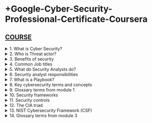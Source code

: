 # +Google-Cyber-Security-Professional-Certificate-Coursera

## [COURSE](https://www.coursera.org/learn/foundations-of-cybersecurity/lecture/DhI78/welcome-to-the-google-cybersecurity-certificate)

<details>
<summary>1. What is Cyber Security? </summary>

## What is Cyber Security?

The practice of ensuring Confidentiality, Integrity, and Availability (CIA) of Information by protecting networks, devices, people, and data from unauthorized access or criminal exploitation.

</details>

<details>
<summary>2. Who is Threat actor? </summary>

## Who is Threat actor?

Any person or group who presents a security risk.

</details>

<details>
<summary>3. Benefits of security </summary>

## Benefits of security

- Protects against external and internal threats
- Meets regulatory compliance
- Maintains and improves business productivity
- Reduces expenses
- Maintains brand trust

</details>

<details>
<summary>4. Common Job titles </summary>

## Common Job titles

- Security analyst or specialist
- Cybersecurity analyst or specialist
- Security operations center (SOC) analyst
- Information security analyst

</details>

<details>
<summary>5. What do Security Analysts do? </summary>

## What do Security Analysts do?

Security analysts are responsible for monitoring and protecting information and systems.

</details>

<details>
<summary>6. Security analyst responsibilities </summary>

## Security analyst responsibilities

- Protecting computer and network systems
- Installing prevention software
- Conducting periodic security audits

</details>

<details>
<summary>7. What is a Playbook? </summary>

## What is a Playbook?

"A playbook is a list of how to go through a certain detection, and what the analyst needs to look at in order to investigate those incidents."

</details>

<details>
<summary>8. Key cybersecurity terms and concepts </summary>

## Key cybersecurity terms and concepts

- Compliance: is the process of adhering to internal standards and external regulations and enables organizations to avoid fines and security breaches.
- Security frameworks: are guidelines used for building plans to help mitigate risks and threats to data and privacy.
- Security controls: are safeguards designed to reduce specific security risks. They are used with security frameworks to establish a strong security posture.
- Security posture: is an organization’s ability to manage its defense of critical assets and data and react to change. A strong security posture leads to lower risk for the organization.
- A threat actor or malicious attacker: is any person or group who presents a security risk. This risk can relate to computers, applications, networks, and data.
- An internal threat: can be a current or former employee, an external vendor, or a trusted partner who poses a security risk. At times, an internal threat is accidental. For example, an employee who accidentally clicks on a malicious email link would be considered an accidental threat. Other times, the internal threat actor intentionally engages in risky activities, such as unauthorized data access.
- Network security: is the practice of keeping an organization's network infrastructure secure from unauthorized access. This includes data, services, systems, and devices that are stored in an organization’s network.
- Cloud security: is the process of ensuring that assets stored in the cloud are properly configured, or set up correctly, and access to those assets is limited to authorized users. The cloud is a network made up of a collection of servers or computers that store resources and data in remote physical locations known as data centers that can be accessed via the internet. Cloud security is a growing subfield of cybersecurity that specifically focuses on the protection of data, applications, and infrastructure in the cloud.
- Programming: is a process that can be used to create a specific set of instructions for a computer to execute tasks. These tasks can include:
  - Automation of repetitive tasks (e.g., searching a list of malicious domains)
  - Reviewing web traffic
  - Alerting suspicious activity

</details>

<details>
<summary>9. Glossary terms from module 1  </summary>

## Glossary terms from module 1

- Cybersecurity (or security): The practice of ensuring confidentiality, integrity, and availability of information by protecting networks, devices, people, and data from unauthorized access or criminal exploitation
- Cloud security: The process of ensuring that assets stored in the cloud are properly configured and access to those assets is limited to authorized users
- Internal threat: A current or former employee, external vendor, or trusted partner who poses a security risk
- Network security: The practice of keeping an organization's network infrastructure secure from unauthorized access
- Personally identifiable information (PII): Any information used to infer an individual’s identity
- Security posture: An organization’s ability to manage its defense of critical assets and data and react to change
- Sensitive personally identifiable information (SPII): A specific type of PII that falls under stricter handling guidelines
- Technical skills: Skills that require knowledge of specific tools, procedures, and policies
- Threat: Any circumstance or event that can negatively impact assets
- Threat actor: Any person or group who presents a security risk
- Transferable skills: Skills from other areas that can apply to different careers

</details>

<details>
<summary>10. Security frameworks </summary>

## Security frameworks

Security frameworks are guidelines used for building plans to help mitigate risk and threats to data and privacy.

</details>

<details>
<summary>11. Security controls </summary>

## Security controls

Security controls are safeguards designed to reduce specific security risks.

</details>

<details>
<summary>12. The CIA triad </summary>

## The CIA triad - Confidentiality, integrity, and availability (CIA)

The CIA triad is a foundational model that helps inform how organizations consider risk when setting up systems and security policies.

</details>

<details>
<summary>13. NIST Cybersecurity Framework (CSF) </summary>

## NIST Cybersecurity Framework (CSF)

Security teams use the NIST CSF as a baseline to manage short and long-term risk. The CSF is a voluntary framework that consists of standards, guidelines, and best practices to manage cybersecurity risk.

</details>

<details>
<summary>14. Glossary terms from module 3 </summary>

## Glossary terms from module 3

- Asset: An item perceived as having value to an organization 
- Availability: The idea that data is accessible to those who are authorized to access it
- Compliance: The process of adhering to internal standards and external regulations
- Confidentiality: The idea that only authorized users can access specific assets or data
- Confidentiality, integrity, availability (CIA) triad: A model that helps inform how organizations consider risk when setting up systems and security policies
- Hacktivist: A person who uses hacking to achieve a political goal
- Health Insurance Portability and Accountability Act (HIPAA): A U.S. federal law established to protect patients' health information
- Integrity: The idea that the data is correct, authentic, and reliable
- National Institute of Standards and Technology (NIST) Cyber Security Framework (CSF): A voluntary framework that consists of standards, guidelines, and best practices to manage cybersecurity risk
- Privacy protection: The act of safeguarding personal information from unauthorized use
- Protected health information (PHI): Information that relates to the past, present, or future physical or mental health or condition of an individual
- Security architecture: A type of security design composed of multiple components, such as tools and processes, that are used to protect an organization from risks and external threats
- Security controls: Safeguards designed to reduce specific security risks
- Security ethics: Guidelines for making appropriate decisions as a security professional
- Security frameworks: Guidelines used for building plans to help mitigate risk and threats to data and privacy
- Security governance: Practices that help support, define, and direct security efforts of an organization
- Sensitive personally identifiable information (SPII): A specific type of PII that falls under stricter handling guidelines

```x

```

```x

```

```x

```

# #END</details>
